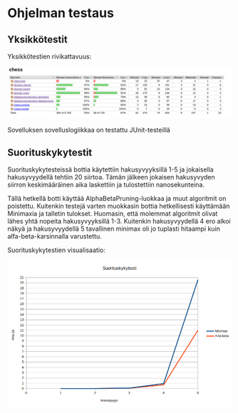 # Ohjelman testaus 

## Yksikkötestit

Yksikkötestien rivikattavuus: 

![Rivikattavuus](jacocoReport.png)

Sovelluksen sovelluslogiikkaa on testattu JUnit-testeillä

## Suorituskykytestit

Suorituskykytesteissä bottia käytettiin hakusyvyyksillä 1-5 ja jokaisella hakusyvyydellä tehtiin 20 siirtoa. 
Tämän jälkeen jokaisen hakusyvyden siirron keskimääräinen aika laskettiin ja tulostettiin nanosekunteina. 

Tällä hetkellä botti käyttää AlphaBetaPruning-luokkaa ja muut algoritmit on poistettu. Kuitenkin testejä varten 
muokkasin bottia hetkellisesti käyttämään Minimaxia ja talletin tulokset. Huomasin, että molemmat algoritmit olivat 
lähes yhtä nopeita hakusyvyyksillä 1-3. Kuitenkin hakusyvyydellä 4 ero alkoi näkyä ja hakusyvyydellä 5 tavallinen 
minimax oli jo tuplasti hitaampi kuin alfa-beta-karsinnalla varustettu. 

Suorituskykytestien visualisaatio:

![Suorituskyky](suorituskyky.png)
